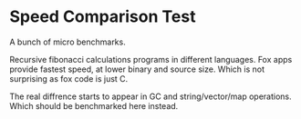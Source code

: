# Speed Comparison Test
A bunch of micro benchmarks.

Recursive fibonacci calculations programs in different languages.
Fox apps provide fastest speed, at lower binary and source size.
Which is not surprising as fox code is just C.

The real diffrence starts to appear in GC and string/vector/map operations.
Which should be benchmarked here instead.
